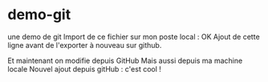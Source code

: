 # demo-git
une demo de git
Import de ce fichier sur mon poste local : OK
Ajout de cette ligne avant de l'exporter à nouveau sur github.

Et maintenant on modifie depuis GitHub
Mais aussi depuis ma machine locale
Nouvel ajout depuis gitHub : c'est cool !

